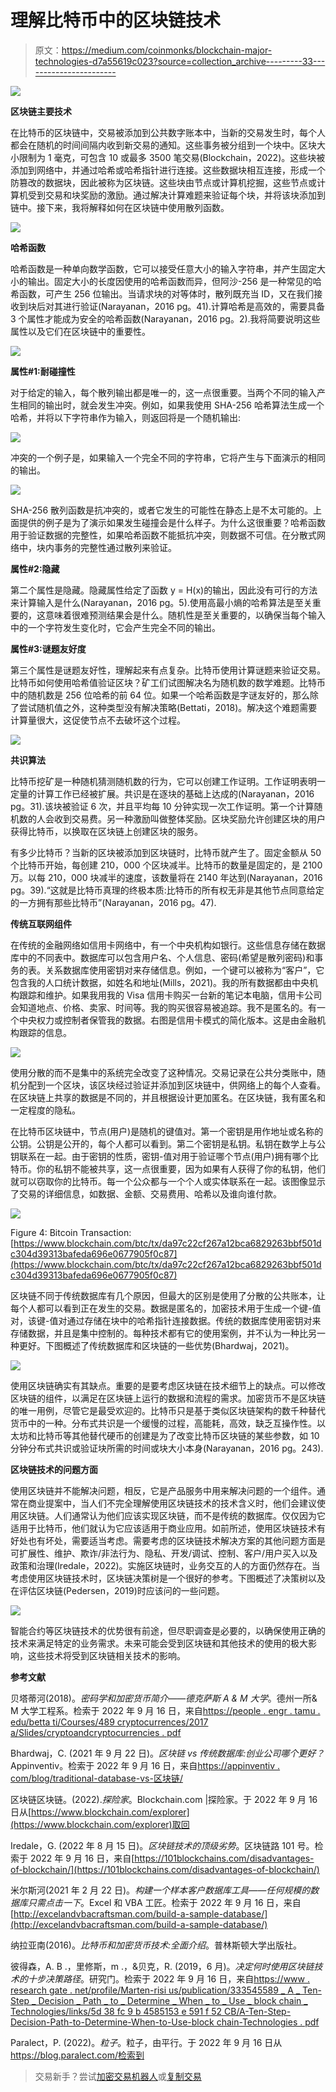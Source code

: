 # 理解比特币中的区块链技术

> 原文：<https://medium.com/coinmonks/blockchain-major-technologies-d7a55619c023?source=collection_archive---------33----------------------->

![](img/80ce458afb931f27be14a13c16fb28e4.png)

**区块链主要技术**

在比特币的区块链中，交易被添加到公共数字账本中，当新的交易发生时，每个人都会在随机的时间间隔内收到新交易的通知。这些事务被分组到一个块中。区块大小限制为 1 毫克，可包含 10 或最多 3500 笔交易(Blockchain，2022)。这些块被添加到网络中，并通过哈希或哈希指针进行连接。这些数据块相互连接，形成一个防篡改的数据块，因此被称为区块链。这些块由节点或计算机挖掘，这些节点或计算机受到交易和块奖励的激励。通过解决计算难题来验证每个块，并将该块添加到链中。接下来，我将解释如何在区块链中使用散列函数。

![](img/8052f0ad64c322d16b3e8ca05b95221d.png)

**哈希函数**

哈希函数是一种单向数学函数，它可以接受任意大小的输入字符串，并产生固定大小的输出。固定大小的长度因使用的哈希函数而异，但阿沙-256 是一种常见的哈希函数，可产生 256 位输出。当请求块的对等体时，散列既充当 ID，又在我们接收到块后对其进行验证(Narayanan，2016 pg。41).计算哈希是高效的，需要具备 3 个属性才能成为安全的哈希函数(Narayanan，2016 pg。2).我将简要说明这些属性以及它们在区块链中的重要性。

![](img/b35ddaac80891d29f5587f59bc602a3c.png)

**属性#1:耐碰撞性**

对于给定的输入，每个散列输出都是唯一的，这一点很重要。当两个不同的输入产生相同的输出时，就会发生冲突。例如，如果我使用 SHA-256 哈希算法生成一个哈希，并将以下字符串作为输入，则返回将是一个随机输出:

![](img/049c4646937fdcf68cb1fd8c8ea8155f.png)

冲突的一个例子是，如果输入一个完全不同的字符串，它将产生与下面演示的相同的输出。

![](img/08a9de4a8af90d8b749e315a22da5a4a.png)

SHA-256 散列函数是抗冲突的，或者它发生的可能性在静态上是不太可能的。上面提供的例子是为了演示如果发生碰撞会是什么样子。为什么这很重要？哈希函数用于验证数据的完整性，如果哈希函数不能抵抗冲突，则数据不可信。在分散式网络中，块内事务的完整性通过散列来验证。

**属性#2:隐藏**

第二个属性是隐藏。隐藏属性给定了函数 y = H(x)的输出，因此没有可行的方法来计算输入是什么(Narayanan，2016 pg。5).使用高最小熵的哈希算法是至关重要的，这意味着很难预测结果会是什么。随机性是至关重要的，以确保当每个输入中的一个字符发生变化时，它会产生完全不同的输出。

**属性#3:谜题友好度**

第三个属性是谜题友好性，理解起来有点复杂。比特币使用计算谜题来验证交易。比特币如何使用哈希值验证区块？矿工们试图解决名为随机数的数学难题。比特币中的随机数是 256 位哈希的前 64 位。如果一个哈希函数是字谜友好的，那么除了尝试随机值之外，这种类型没有解决策略(Bettati，2018)。解决这个难题需要计算量很大，这促使节点不去破坏这个过程。

![](img/c826e0ad5bbe34a7e392cdaeef63883a.png)

**共识算法**

比特币挖矿是一种随机猜测随机数的行为，它可以创建工作证明。工作证明表明一定量的计算工作已经被扩展。共识是在逐块的基础上达成的(Narayanan，2016 pg。31).该块被验证 6 次，并且平均每 10 分钟实现一次工作证明。第一个计算随机数的人会收到交易费。另一种激励叫做整体奖励。区块奖励允许创建区块的用户获得比特币，以换取在区块链上创建区块的服务。

有多少比特币？当新的区块被添加到区块链时，比特币就产生了。固定金额从 50 个比特币开始，每创建 210，000 个区块减半。比特币的数量是固定的，是 2100 万。以每 210，000 块减半的速度，该数量将在 2140 年达到(Narayanan，2016 pg。39).“这就是比特币真理的终极本质:比特币的所有权无非是其他节点同意给定的一方拥有那些比特币”(Narayanan，2016 pg。47).

**传统互联网组件**

在传统的金融网络如信用卡网络中，有一个中央机构如银行。这些信息存储在数据库中的不同表中。数据库可以包含用户名、个人信息、密码(希望是散列密码)和事务的表。关系数据库使用密钥对来存储信息。例如，一个键可以被称为“客户”，它包含我的人口统计数据，如姓名和地址(Mills，2021)。我的所有数据都由中央机构跟踪和维护。如果我用我的 Visa 信用卡购买一台新的笔记本电脑，信用卡公司会知道地点、价格、卖家、时间等。我的购买很容易被追踪。我不是匿名的。有一个中央权力或控制者保管我的数据。右图是信用卡模式的简化版本。这是由金融机构跟踪的信息。

![](img/b5837202ed917cc83da249f5e15c3c95.png)

使用分散的而不是集中的系统完全改变了这种情况。交易记录在公共分类账中，随机分配到一个区块，该区块经过验证并添加到区块链中，供网络上的每个人查看。在区块链上共享的数据是不同的，并且根据设计更加匿名。在区块链，我有匿名和一定程度的隐私。

在比特币区块链中，节点(用户)是随机的键值对。第一个密钥是用作地址或名称的公钥。公钥是公开的，每个人都可以看到。第二个密钥是私钥。私钥在数学上与公钥联系在一起。由于密钥的性质，密钥-值对用于验证哪个节点(用户)拥有哪个比特币。你的私钥不能被共享，这一点很重要，因为如果有人获得了你的私钥，他们就可以窃取你的比特币。每一个公众都与一个个人或实体联系在一起。该图像显示了交易的详细信息，如数据、金额、交易费用、哈希以及谁向谁付款。

![](img/135314726fd0c1bc2d24538e3fb40460.png)

Figure 4: Bitcoin Transaction: [https://www.blockchain.com/btc/tx/da97c22cf267a12bca6829263bbf501dc304d39313bafeda696e0677905f0c87](https://www.blockchain.com/btc/tx/da97c22cf267a12bca6829263bbf501dc304d39313bafeda696e0677905f0c87)

区块链不同于传统数据库有几个原因，但最大的区别是使用了分散的公共账本，让每个人都可以看到正在发生的交易。数据是匿名的，加密技术用于生成一个键-值对，该键-值对通过存储在块中的哈希指针连接数据。传统的数据库使用密钥对来存储数据，并且是集中控制的。每种技术都有它的使用案例，并不认为一种比另一种更好。下图概述了传统数据库和区块链的一些优势(Bhardwaj，2021)。

![](img/92748f1837527af895c0d9cd94d8e5d9.png)

使用区块链确实有其缺点。重要的是要考虑区块链在技术细节上的缺点。可以修改区块链的组件，以满足在区块链上运行的数据和流程的需求。加密货币不是区块链的唯一用例，尽管它是最受欢迎的。比特币只是基于类似区块链架构的数千种替代货币中的一种。分布式共识是一个缓慢的过程，高能耗，高效，缺乏互操作性。以太坊和比特币等其他替代硬币的创建是为了改变比特币区块链的某些参数，如 10 分钟分布式共识或验证块所需的时间或块大小本身(Narayanan，2016 pg。243).

**区块链技术的问题方面**

使用区块链并不能解决问题，相反，它是产品服务中用来解决问题的一个组件。通常在商业提案中，当人们不完全理解使用区块链技术的技术含义时，他们会建议使用区块链。人们通常认为他们应该实现区块链，而不是传统的数据库。仅仅因为它适用于比特币，他们就认为它应该适用于商业应用。如前所述，使用区块链技术有好处也有坏处，需要适当考虑。需要考虑的区块链技术解决方案的其他问题方面是可扩展性、维护、欺诈/非法行为、隐私、开发/调试、控制、客户/用户买入以及政策和治理(Iredale，2022)。实施区块链时，业务交互的人的方面仍然存在。当考虑使用区块链技术时，区块链决策树是一个很好的参考。下图概述了决策树以及在评估区块链(Pedersen，2019)时应该问的一些问题。

![](img/d0118b089dd11367faa89bb5bd79d484.png)

智能合约等区块链技术的优势很有前途，但尽职调查是必要的，以确保使用正确的技术来满足特定的业务需求。未来可能会受到区块链和其他技术的使用的极大影响，这些技术将受到区块链相关技术的影响。

**参考文献**

贝塔蒂河(2018)。*密码学和加密货币简介——德克萨斯 A & M 大学*。德州一所& M 大学工程系。检索于 2022 年 9 月 16 日，来自[https://people . engr . tamu . edu/betta ti/Courses/489 cryptocurrences/2017 a/Slides/cryptoandcryptocurrencies . pdf](https://people.engr.tamu.edu/bettati/Courses/489CryptoCurrencies/2017A/Slides/CryptoAndCryptoCurrencies.pdf)

Bhardwaj，C. (2021 年 9 月 22 日)。*区块链 vs 传统数据库:创业公司哪个更好？* Appinventiv。检索于 2022 年 9 月 16 日，来自[https://appinventiv . com/blog/traditional-database-vs-区块链/](https://appinventiv.com/blog/traditional-database-vs-blockchain/)

区块链区块链。(2022).*探险家*。Blockchain.com |探险家。于 2022 年 9 月 16 日从[https://www.blockchain.com/explorer](https://www.blockchain.com/explorer)取回

Iredale，G. (2022 年 8 月 15 日)。*区块链技术的顶级劣势*。区块链路 101 号。检索于 2022 年 9 月 16 日，来自[https://101blockchains.com/disadvantages-of-blockchain/](https://101blockchains.com/disadvantages-of-blockchain/)

米尔斯河(2021 年 2 月 22 日)。*构建一个样本客户数据库工具——任何规模的数据库只需点击一下*。Excel 和 VBA 工匠。检索于 2022 年 9 月 16 日，来自[http://excelandvbacraftsman.com/build-a-sample-database/](http://excelandvbacraftsman.com/build-a-sample-database/)

纳拉亚南(2016)。*比特币和加密货币技术:全面介绍*。普林斯顿大学出版社。

彼得森，A. B .，里修斯，m .，&贝克，R. (2019，6 月)。*决定何时使用区块链技术的十步决策路径*。研究门。检索于 2022 年 9 月 16 日，来自[https://www . research gate . net/profile/Marten-risi us/publication/333545589 _ A _ Ten-Step _ Decision _ Path _ to _ Determine _ When _ to _ Use _ block chain _ Technologies/links/5d 38 fc 9 b 4585153 e 591 f 52 CB/A-Ten-Step-Decision-Path-to-Determine-When-to-Use-block chain-Technologies . pdf](https://www.researchgate.net/profile/Marten-Risius/publication/333545589_A_Ten-Step_Decision_Path_to_Determine_When_to_Use_Blockchain_Technologies/links/5d38fc9b4585153e591f52cb/A-Ten-Step-Decision-Path-to-Determine-When-to-Use-Blockchain-Technologies.pdf)

Paralect，P. (2022)。*粒子*。粒子，由平行。于 2022 年 9 月 16 日从 https://blog.paralect.com/检索到

> 交易新手？尝试[加密交易机器人](/coinmonks/crypto-trading-bot-c2ffce8acb2a)或[复制交易](/coinmonks/top-10-crypto-copy-trading-platforms-for-beginners-d0c37c7d698c)